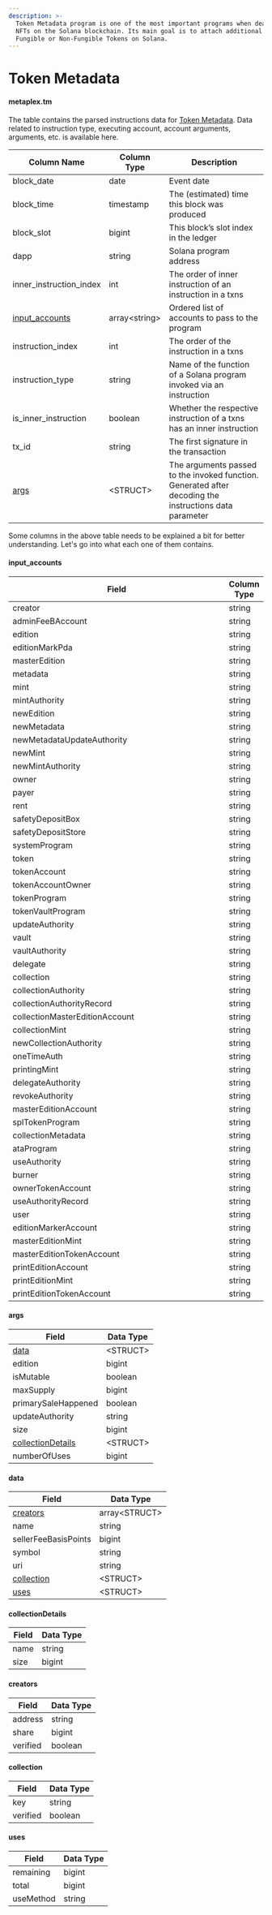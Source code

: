 ```yaml
---
description: >-
  Token Metadata program is one of the most important programs when dealing with
  NFTs on the Solana blockchain. Its main goal is to attach additional data to
  Fungible or Non-Fungible Tokens on Solana.
---
```


# Token Metadata

#### **metaplex.tm**

The table contains the parsed instructions data for [Token Metadata](https://docs.metaplex.com/programs/token-metadata/overview). Data related to instruction type, executing account, account arguments, arguments, etc. is available here.

| Column Name                                         | Column Type    | Description                                                                                              |
| --------------------------------------------------- | -------------- | -------------------------------------------------------------------------------------------------------- |
| block\_date                                         | date           | Event date                                                                                               |
| block\_time                                         | timestamp      | The (estimated) time this block was produced                                                             |
| block\_slot                                         | bigint         | This block’s slot index in the ledger                                                                    |
| dapp                                                | string         | Solana program address                                                                                   |
| inner\_instruction\_index                           | int            | The order of inner instruction of an instruction in a txns                                               |
| [input\_accounts](token-metadata.md#input_accounts) | array\<string> | Ordered list of accounts to pass to the program                                                          |
| instruction\_index                                  | int            | The order of the instruction in a txns                                                                   |
| instruction\_type                                   | string         | Name of the function of a Solana program invoked via an instruction                                      |
| is\_inner\_instruction                              | boolean        | Whether the respective instruction of a txns has an inner instruction                                    |
| tx\_id                                              | string         | The first signature in the transaction                                                                   |
| [args](token-metadata.md#args)                      | \<STRUCT>      | The arguments passed to the invoked function. Generated after decoding the instructions data parameter   |

Some columns in the above table needs to be explained a bit for better understanding. Let's go into what each one of them contains.

#### input\_accounts

<table><thead><tr><th width="433.3333333333333">Field</th><th>Column Type</th></tr></thead><tbody><tr><td>creator</td><td>string</td></tr><tr><td>adminFeeBAccount</td><td>string</td></tr><tr><td>edition</td><td>string</td></tr><tr><td>editionMarkPda</td><td>string</td></tr><tr><td>masterEdition</td><td>string</td></tr><tr><td>metadata</td><td>string</td></tr><tr><td>mint</td><td>string</td></tr><tr><td>mintAuthority</td><td>string</td></tr><tr><td>newEdition</td><td>string</td></tr><tr><td>newMetadata</td><td>string</td></tr><tr><td>newMetadataUpdateAuthority</td><td>string</td></tr><tr><td>newMint</td><td>string</td></tr><tr><td>newMintAuthority</td><td>string</td></tr><tr><td>owner</td><td>string</td></tr><tr><td>payer</td><td>string</td></tr><tr><td>rent</td><td>string</td></tr><tr><td>safetyDepositBox</td><td>string</td></tr><tr><td>safetyDepositStore</td><td>string</td></tr><tr><td>systemProgram</td><td>string</td></tr><tr><td>token</td><td>string</td></tr><tr><td>tokenAccount</td><td>string</td></tr><tr><td>tokenAccountOwner</td><td>string</td></tr><tr><td>tokenProgram</td><td>string</td></tr><tr><td>tokenVaultProgram</td><td>string</td></tr><tr><td>updateAuthority</td><td>string</td></tr><tr><td>vault</td><td>string</td></tr><tr><td>vaultAuthority</td><td>string</td></tr><tr><td>delegate</td><td>string</td></tr><tr><td>collection</td><td>string</td></tr><tr><td>collectionAuthority</td><td>string</td></tr><tr><td>collectionAuthorityRecord</td><td>string</td></tr><tr><td>collectionMasterEditionAccount</td><td>string</td></tr><tr><td>collectionMint</td><td>string</td></tr><tr><td>newCollectionAuthority</td><td>string</td></tr><tr><td>oneTimeAuth</td><td>string</td></tr><tr><td>printingMint</td><td>string</td></tr><tr><td>delegateAuthority</td><td>string</td></tr><tr><td>revokeAuthority</td><td>string</td></tr><tr><td>masterEditionAccount</td><td>string</td></tr><tr><td>splTokenProgram</td><td>string</td></tr><tr><td>collectionMetadata</td><td>string</td></tr><tr><td>ataProgram</td><td>string</td></tr><tr><td>useAuthority</td><td>string</td></tr><tr><td>burner</td><td>string</td></tr><tr><td>ownerTokenAccount</td><td>string</td></tr><tr><td>useAuthorityRecord</td><td>string</td></tr><tr><td>user</td><td>string</td></tr><tr><td>editionMarkerAccount</td><td>string</td></tr><tr><td>masterEditionMint</td><td>string</td></tr><tr><td>masterEditionTokenAccount</td><td>string</td></tr><tr><td>printEditionAccount</td><td>string</td></tr><tr><td>printEditionMint</td><td>string</td></tr><tr><td>printEditionTokenAccount</td><td>string</td></tr></tbody></table>

#### args

| Field                                                    | Data Type |
| -------------------------------------------------------- | --------- |
| [data](token-metadata.md#data)                           | \<STRUCT> |
| edition                                                  | bigint    |
| isMutable                                                | boolean   |
| maxSupply                                                | bigint    |
| primarySaleHappened                                      | boolean   |
| updateAuthority                                          | string    |
| size                                                     | bigint    |
| [collectionDetails](token-metadata.md#collectiondetails) | \<STRUCT> |
| numberOfUses                                             | bigint    |

#### data

| Field                                      | Data Type      |
| ------------------------------------------ | -------------- |
| [creators](token-metadata.md#creators)     | array\<STRUCT> |
| name                                       | string         |
| sellerFeeBasisPoints                       | bigint         |
| symbol                                     | string         |
| uri                                        | string         |
| [collection](token-metadata.md#collection) | \<STRUCT>      |
| [uses](token-metadata.md#uses)             | \<STRUCT>      |

#### collectionDetails

| Field | Data Type |
| ----- | --------- |
| name  | string    |
| size  | bigint    |

#### creators

| Field    | Data Type |
| -------- | --------- |
| address  | string    |
| share    | bigint    |
| verified | boolean   |

#### collection

| Field    | Data Type |
| -------- | --------- |
| key      | string    |
| verified | boolean   |

#### uses

| Field     | Data Type |
| --------- | --------- |
| remaining | bigint    |
| total     | bigint    |
| useMethod | string    |
